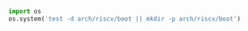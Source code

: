 







```python
import os
os.system('test -d arch/riscv/boot || mkdir -p arch/riscv/boot')
```



